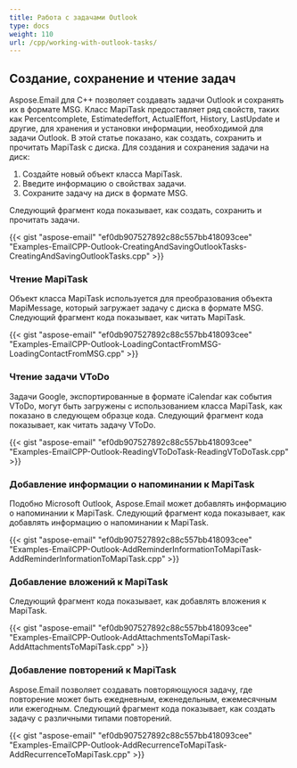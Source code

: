 ```yaml
---
title: Работа с задачами Outlook
type: docs
weight: 110
url: /cpp/working-with-outlook-tasks/
---
```


## **Создание, сохранение и чтение задач**
Aspose.Email для C++ позволяет создавать задачи Outlook и сохранять их в формате MSG. Класс MapiTask предоставляет ряд свойств, таких как Percentcomplete, Estimatedeffort, ActualEffort, History, LastUpdate и другие, для хранения и установки информации, необходимой для задачи Outlook. В этой статье показано, как создать, сохранить и прочитать MapiTask с диска. Для создания и сохранения задачи на диск:

1. Создайте новый объект класса MapiTask.
1. Введите информацию о свойствах задачи.
1. Сохраните задачу на диск в формате MSG.

Следующий фрагмент кода показывает, как создать, сохранить и прочитать задачи.



{{< gist "aspose-email" "ef0db907527892c88c557bb418093cee" "Examples-EmailCPP-Outlook-CreatingAndSavingOutlookTasks-CreatingAndSavingOutlookTasks.cpp" >}}
### **Чтение MapiTask**
Объект класса MapiTask используется для преобразования объекта MapiMessage, который загружает задачу с диска в формате MSG. Следующий фрагмент кода показывает, как читать MapiTask.



{{< gist "aspose-email" "ef0db907527892c88c557bb418093cee" "Examples-EmailCPP-Outlook-LoadingContactFromMSG-LoadingContactFromMSG.cpp" >}}
### **Чтение задачи VToDo**
Задачи Google, экспортированные в формате iCalendar как события VToDo, могут быть загружены с использованием класса MapiTask, как показано в следующем образце кода. Следующий фрагмент кода показывает, как читать задачу VToDo.



{{< gist "aspose-email" "ef0db907527892c88c557bb418093cee" "Examples-EmailCPP-Outlook-ReadingVToDoTask-ReadingVToDoTask.cpp" >}}
### **Добавление информации о напоминании к MapiTask**
Подобно Microsoft Outlook, Aspose.Email может добавлять информацию о напоминании к MapiTask. Следующий фрагмент кода показывает, как добавлять информацию о напоминании к MapiTask.



{{< gist "aspose-email" "ef0db907527892c88c557bb418093cee" "Examples-EmailCPP-Outlook-AddReminderInformationToMapiTask-AddReminderInformationToMapiTask.cpp" >}}
### **Добавление вложений к MapiTask**
Следующий фрагмент кода показывает, как добавлять вложения к MapiTask.



{{< gist "aspose-email" "ef0db907527892c88c557bb418093cee" "Examples-EmailCPP-Outlook-AddAttachmentsToMapiTask-AddAttachmentsToMapiTask.cpp" >}}
### **Добавление повторений к MapiTask**
Aspose.Email позволяет создавать повторяющуюся задачу, где повторение может быть ежедневным, еженедельным, ежемесячным или ежегодным. Следующий фрагмент кода показывает, как создать задачу с различными типами повторений.



{{< gist "aspose-email" "ef0db907527892c88c557bb418093cee" "Examples-EmailCPP-Outlook-AddRecurrenceToMapiTask-AddRecurrenceToMapiTask.cpp" >}}